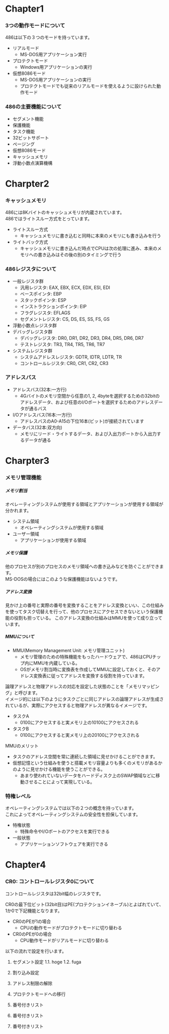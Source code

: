 
# Chapter1


### 3つの動作モードについて
486は以下の３つのモードを持っています。
* リアルモード
	* MS-DOS用アプリケーション実行
* プロテクトモード
	* Windows用アプリケーションの実行
* 仮想8086モード
	* MS-DOS用アプリケーションの実行
	* プロテクトモードでも従来のリアルモードを使えるように設けられた動作モード


### 486の主要機能について
- セグメント機能
- 保護機能
- タスク機能
- 32ビットサポート
- ページング
- 仮想8086モード
- キャッシュメモリ
- 浮動小数点演算機構

# Charpter2

### キャッシュメモリ
486には8Kバイトのキャッシュメモリが内蔵されています。  
486ではライトスルー方式をとっています。
* ライトスルー方式
	* キャッシュメモリに書き込むと同時に本来のメモリにも書き込みを行う
* ライトバック方式
	* キャッシュメモリに書き込んだ時点でCPUは次の処理に進み、本来のメモリへの書き込みはその後の別のタイミングで行う

### 486レジスタについて
* 一般レジスタ群
	* 汎用レジスタ: EAX, EBX, ECX, EDX, ESI, EDI
	* ベースポインタ: EBP
	* スタックポインタ: ESP
	* インストラクションポインタ: EIP
	* フラグレジスタ: EFLAGS
	* セグメントレジスタ: CS, DS, ES, SS, FS, GS
* 浮動小数点レジスタ群
* デバッグレジスタ群
	* デバッグレジスタ: DR0, DR1, DR2, DR3, DR4, DR5, DR6, DR7
	* テストレジスタ: TR3, TR4, TR5, TR6, TR7
* システムレジスタ群
	* システムアドレスレジスタ: GDTR, IDTR, LDTR, TR
	* コントロールレジスタ: CR0, CR1, CR2, CR3

### アドレスバス

* アドレスバス(32本:一方行)
	* 4Gバイトのメモリ空間から任意の1, 2, 4byteを選択するための32bitのアドレスデータ、および任意のI/Oポートを選択するためのアドレスデータが通るバス
* I/Oアドレスバス(16本:一方行)
	* アドレスバスのA0-A15の下位16本(ビット)が接続されています
* データバス(32本:双方向)
	* メモリにリード・ライトするデータ、および入出力ポートから入出力するデータが通る


# Charpter3

### メモリ管理機能

##### メモリ割当
オペレーティングシステムが使用する領域とアプリケーションが使用する領域が分かれます。
* システム領域
	* オペレーティングシステムが使用する領域
* ユーザー領域
	* アプリケーションが使用する領域

##### メモリ保護
他のプロセスが別のプロセスのメモリ領域への書き込みなどを防ぐことができます。  
MS-DOSの場合にはこのような保護機能はないようです。

##### アドレス変換
見かけ上の番号と実際の番号を変換することをアドレス変換といい、この仕組みを使ってタスク切替えを行って、他のプロセスにアクセスできないという保護機能の役割も担っている。
このアドレス変換の仕組みはMMUを使って成り立っています。

##### MMUについて
* MMU(Memory Management Unit: メモリ管理ユニット)
	* メモリ管理のための特殊機能をもったハードウェアで、486はCPUチップ内にMMUを内蔵している。
	* OSがメモリ割当時に変換表を作成してMMUに設定しておくと、そのアドレス変換表に従ってアドレスを変換する役割を持っています。

論理アドレスと物理アドレスの対応を設定した状態のことを「メモリマッピング」と呼びます。  
イメージ的には以下のようにタスクごとに同じアドレスの論理アドレスが生成されているが、実際にアクセスすると物理アドレスが異なるイメージです。
* タスクA
	* 0100にアクセスすると実メモリ上の10100にアクセスされる
* タスクB
	* 0100にアクセスすると実メモリ上の20100にアクセスされる

MMUのメリット
* タスクのアドレス空間を常に連続した領域に見せかけることができます。
* 仮想記憶という仕組みを使うと搭載メモリ容量よりも多くのメモリがあるかのように見せかける機能を使うことができる。
	* あまり使われていないデータをハードディスク上のSWAP領域などに移動させることによって実現している。

### 特権レベル
オペレーティングシステムでは以下の２つの概念を持っています。   
これによってオペレーティングシステムの安全性を担保しています。
* 特権状態
	* 特殊命令やI/Oポートのアクセスを実行できる
* 一般状態
	* アプリケーションソフトウェアを実行できる

# Chapter4

### CR0: コントロールレジスタ0について
コントロールレジスタは32bit幅のレジスタです。

CR0の最下位ビット(32bit目)はPE(プロテクションイネーブル)とよばれていて、1か0で下記機能となります。
* CR0のPEが1の場合
	* CPUの動作モードがプロテクトモードに切り替わる
* CR0のPEが0の場合
	* CPU動作モードがリアルモードに切り替わる

以下の流れで設定を行います。
1. セグメント設定
	1.1. hoge
	1.2. fuga
2. 割り込み設定
3. アドレス制限の解除
4. プロテクトモードへの移行


1. 番号付きリスト
2. 番号付きリスト
3. 番号付きリスト

